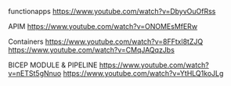 functionapps
https://www.youtube.com/watch?v=DbyvOuOfRss

APIM
https://www.youtube.com/watch?v=ONOMEsMfERw

Containers
https://www.youtube.com/watch?v=8FFtxl8tZJQ
https://www.youtube.com/watch?v=CMqJAQqzJbs

BICEP MODULE & PIPELINE
https://www.youtube.com/watch?v=nETSt5gNnuo
https://www.youtube.com/watch?v=YtHLQ1koJLg